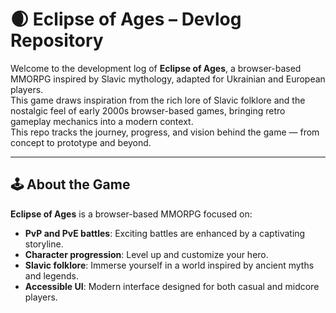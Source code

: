 # 🌒 Eclipse of Ages – Devlog Repository

Welcome to the development log of **Eclipse of Ages**, a browser-based MMORPG inspired by Slavic mythology, adapted for Ukrainian and European players.  
This game draws inspiration from the rich lore of Slavic folklore and the nostalgic feel of early 2000s browser-based games, bringing retro gameplay mechanics into a modern context.  
This repo tracks the journey, progress, and vision behind the game — from concept to prototype and beyond.

---

## 🕹️ About the Game

**Eclipse of Ages** is a browser-based MMORPG focused on:
- **PvP and PvE battles**: Exciting battles are enhanced by a captivating storyline.
- **Character progression**: Level up and customize your hero.
- **Slavic folklore**: Immerse yourself in a world inspired by ancient myths and legends.
- **Accessible UI**: Modern interface designed for both casual and midcore players.
